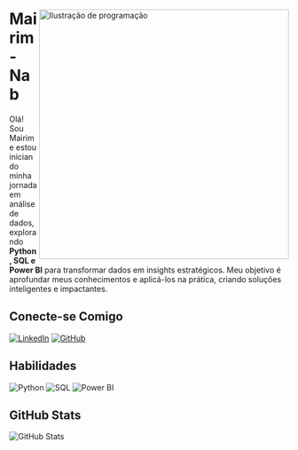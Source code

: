 <div align="left">
  <img src="https://i.imgur.com/CRGWZvW.png" alt="Ilustração de programação" width="450" align="right">
  
  # Mairim-Nab
  Olá! Sou Mairim e estou iniciando minha jornada em análise de dados, explorando **Python, SQL e Power BI** para transformar dados em insights estratégicos. Meu objetivo é aprofundar meus conhecimentos e aplicá-los na prática, criando soluções inteligentes e impactantes. 

  ## Conecte-se Comigo
  [![LinkedIn](https://img.shields.io/badge/LinkedIn-2E6E4C?style=for-the-badge&logo=linkedin&logoColor=white)](https://www.linkedin.com/in/mairim-neres-6a3466306/)
  [![GitHub](https://img.shields.io/badge/GitHub-2E6E4C?style=for-the-badge&logo=github&logoColor=white)](https://github.com/mairim-nab)
</div>

## Habilidades
![Python](https://img.shields.io/badge/python-2E6E4C?style=for-the-badge&logo=python&logoColor=ffdd54)
![SQL](https://img.shields.io/badge/SQL-2E6E4C?style=for-the-badge&logo=sqlite&logoColor=white)
![Power BI](https://img.shields.io/badge/Power_BI-2E6E4C?style=for-the-badge&logo=powerbi&logoColor=white)

## GitHub Stats
![GitHub Stats](https://github-readme-stats.vercel.app/api?username=Mairim-Nab&theme=transparent&bg_color=1B3A2D&border_color=2E6E4C&show_icons=true&icon_color=FFFFFF&text_color=FFF&hide=stars&hide_title=true&ring_color=DDDDDD)
